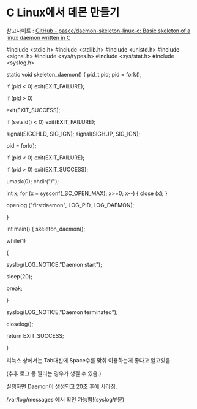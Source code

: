 # C Linux에서 데몬 만들기

참고사이트 :  [GitHub - pasce/daemon-skeleton-linux-c: Basic skeleton of a linux daemon written in C](https://github.com/pasce/daemon-skeleton-linux-c)

#include <stdio.h>
#include <stdlib.h>
#include <unistd.h>
#include <signal.h>
#include <sys/types.h>
#include <sys/stat.h>
#include <syslog.h>

static void skeleton_daemon()
{
  pid_t pid;
  pid = fork();

if (pid < 0)
    exit(EXIT_FAILURE);

if (pid > 0)

  exit(EXIT_SUCCESS);

if (setsid() < 0)
  exit(EXIT_FAILURE);

signal(SIGCHLD, SIG_IGN);
signal(SIGHUP, SIG_IGN);

pid = fork();

if (pid < 0)
    exit(EXIT_FAILURE);

if (pid > 0)
    exit(EXIT_SUCCESS);

umask(0);
chdir("/");

int x;
for (x = sysconf(_SC_OPEN_MAX); x>=0; x--)
{
    close (x);
}

openlog ("firstdaemon", LOG_PID, LOG_DAEMON);

}

int main()
{
    skeleton_daemon();

  while(1)

{

  syslog(LOG_NOTICE,"Daemon start");

  sleep(20);

  break;

}

syslog(LOG_NOTICE,"Daemon terminated");

closelog();

return EXIT_SUCCESS;

}

리눅스 상에서는 Tab대신에 Space수를 맞춰 이용하는게 좋다고 알고있음.

(추후 로그 등 짤리는 경우가 생길 수 있음.)

실행하면 Daemon이 생성되고 20초 후에 사라짐.

/var/log/messages 에서 확인 가능함!(syslog부분)
